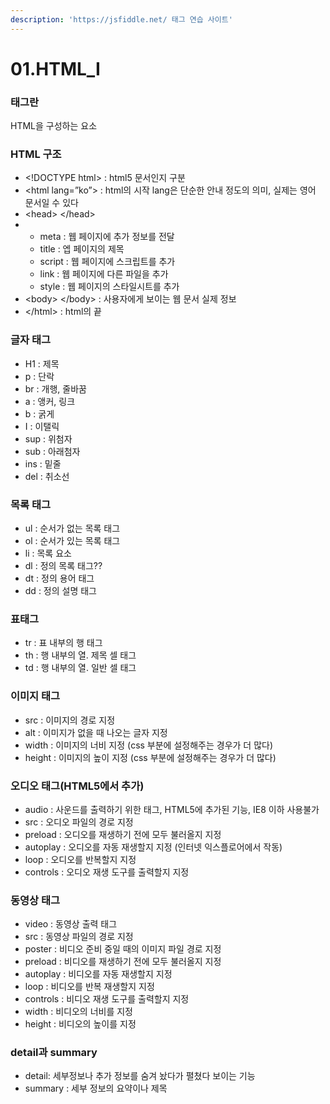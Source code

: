 ```yaml
---
description: 'https://jsfiddle.net/ 태그 연습 사이트'
---
```


# 01.HTML\_I

### 태그란 

HTML을 구성하는 요소

### HTML 구조

* &lt;!DOCTYPE html&gt;   : html5 문서인지 구분
* &lt;html lang=”ko”&gt;     :  html의 시작 lang은 단순한 안내 정도의 의미, 실제는  영어 문서일 수 있다
* &lt;head&gt; &lt;/head&gt;     
* * meta : 웹 페이지에 추가 정보를 전달
  * title : 엡 페이지의 제목
  * script : 웹 페이지에 스크립트를 추가
  * link : 웹 페이지에 다른 파일을 추가
  * style : 웹 페이지의 스타일시트를 추가
* &lt;body&gt; &lt;/body&gt;     : 사용자에게 보이는 웹 문서 실제 정보
* &lt;/html&gt;                    : html의 끝

### 글자 태그 

* H1 : 제목
* p : 단락
* br : 개행, 줄바꿈
* a : 앵커, 링크
* b : 굵게
* I : 이탤릭
* sup : 위첨자
* sub : 아래첨자
* ins : 밑줄
* del : 취소선

### 목록 태그

* ul : 순서가 없는 목록 태그
* ol : 순서가 있는 목록 태그
* li : 목록 요소
* dl : 정의 목록 태그??
* dt : 정의 용어 태그
* dd : 정의 설명 태그

### 표태그

* tr : 표 내부의 행 태그
* th : 행 내부의 열. 제목 셀 태그
* td : 행 내부의 열. 일반 셀 태그

### 이미지 태그

* src : 이미지의 경로 지정
* alt : 이미지가 없을 때 나오는 글자 지정
* width : 이미지의 너비 지정 \(css 부분에 설정해주는 경우가 더 많다\)
* height : 이미지의 높이 지정 \(css 부분에 설정해주는 경우가 더 많다\)

### 오디오 태그\(HTML5에서 추가\)

* audio : 사운드를 출력하기 위한 태그, HTML5에 추가된 기능, IE8 이하 사용불가
* src : 오디오 파일의 경로 지정
* preload : 오디오를 재생하기 전에 모두 불러올지 지정
* autoplay : 오디오를 자동 재생할지 지정 \(인터넷 익스플로어에서 작동\)
* loop : 오디오를 반복할지 지정
* controls : 오디오 재생 도구를 출력할지 지정

### 동영상 태그

* video : 동영상 출력 태그
* src : 동영상 파일의 경로 지정
* poster : 비디오 준비 중일 때의 이미지 파일 경로 지정
* preload : 비디오를 재생하기 전에 모두 불러올지 지정
* autoplay : 비디오를 자동 재생할지 지정
* loop : 비디오를 반복 재생할지 지정
* controls : 비디오 재생 도구를 출력할지 지정
* width : 비디오의 너비를 지정
* height : 비디오의 높이를 지정

### detail과 summary

* detail: 세부정보나 추가 정보를 숨겨 놨다가 펼쳤다 보이는 기능
* summary : 세부 정보의 요약이나 제목

